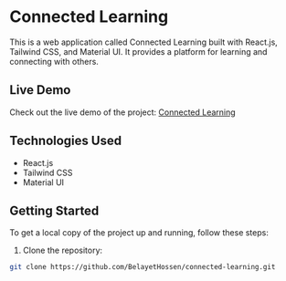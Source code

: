 # Connected Learning

This is a web application called Connected Learning built with React.js, Tailwind CSS, and Material UI. It provides a platform for learning and connecting with others.

## Live Demo

Check out the live demo of the project: [Connected Learning](https://connected-learning-5516a.web.app/)

## Technologies Used

- React.js
- Tailwind CSS
- Material UI


## Getting Started

To get a local copy of the project up and running, follow these steps:

1. Clone the repository:

```bash
git clone https://github.com/BelayetHossen/connected-learning.git
